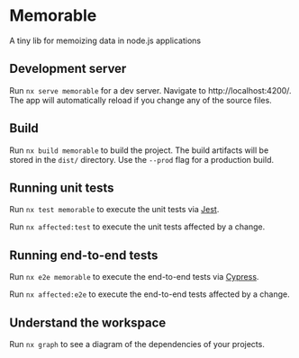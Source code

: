 # Memorable

A tiny lib for memoizing data in node.js applications

## Development server

Run `nx serve memorable` for a dev server. Navigate to http://localhost:4200/. The app will automatically reload if you change any of the source files.

## Build

Run `nx build memorable` to build the project. The build artifacts will be stored in the `dist/` directory. Use the `--prod` flag for a production build.

## Running unit tests

Run `nx test memorable` to execute the unit tests via [Jest](https://jestjs.io).

Run `nx affected:test` to execute the unit tests affected by a change.

## Running end-to-end tests

Run `nx e2e memorable` to execute the end-to-end tests via [Cypress](https://www.cypress.io).

Run `nx affected:e2e` to execute the end-to-end tests affected by a change.

## Understand the workspace

Run `nx graph` to see a diagram of the dependencies of your projects.
